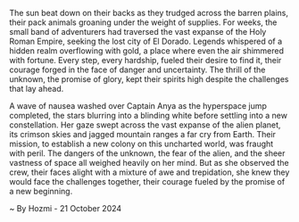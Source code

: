 
The sun beat down on their backs as they trudged across the barren plains, their pack animals groaning under the weight of supplies. For weeks, the small band of adventurers had traversed the vast expanse of the Holy Roman Empire, seeking the lost city of El Dorado. Legends whispered of a hidden realm overflowing with gold, a place where even the air shimmered with fortune. Every step, every hardship, fueled their desire to find it, their courage forged in the face of danger and uncertainty. The thrill of the unknown, the promise of glory, kept their spirits high despite the challenges that lay ahead.

A wave of nausea washed over Captain Anya as the hyperspace jump completed, the stars blurring into a blinding white before settling into a new constellation.  Her gaze swept across the vast expanse of the alien planet, its crimson skies and jagged mountain ranges a far cry from Earth.  Their mission, to establish a new colony on this uncharted world, was fraught with peril. The dangers of the unknown, the fear of the alien, and the sheer vastness of space all weighed heavily on her mind. But as she observed the crew, their faces alight with a mixture of awe and trepidation, she knew they would face the challenges together, their courage fueled by the promise of a new beginning. 

~ By Hozmi - 21 October 2024
